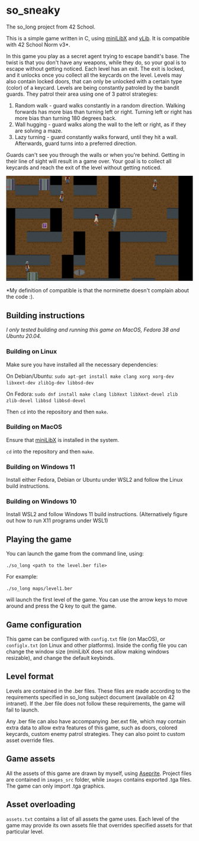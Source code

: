 # so_sneaky
The so_long project from 42 School.

This is a simple game written in C, using [miniLibX](https://github.com/42Paris/minilibx-linux) and [yLib](https://github.com/IgorGRBR/ylib). It is compatible with 42 School Norm v3*.

In this game you play as a secret agent trying to escape bandit's base. The twist is that you don't have any weapons, while they do, so your goal is to escape without getting noticed. Each level has an exit. The exit is locked, and it unlocks once you collect all the keycards on the level. Levels may also contain locked doors, that can only be unlocked with a certain type (color) of a keycard. Levels are being constantly patroled by the bandit guards. They patrol their area using one of 3 patrol strategies:

1) Random walk - guard walks constantly in a random direction. Walking forwards has more bias than turning left or right. Turning left or right has more bias than turning 180 degrees back.
2) Wall hugging - guard walks along the wall to the left or right, as if they are solving a maze.
3) Lazy turning - guard constantly walks forward, until they hit a wall. Afterwards, guard turns into a preferred direction.

Guards can't see you through the walls or when you're behind. Getting in their line of sight will result in a game over. Your goal is to collect all keycards and reach the exit of the level without getting noticed.

![screenshot of level 3](/images_src/screenshot.png)

*My definition of compatible is that the norminette doesn't complain about the code :).

## Building instructions

*I only tested building and running this game on MacOS, Fedora 38 and Ubuntu 20.04.*

### Building on Linux

Make sure you have installed all the necessary dependencies:

On Debian/Ubuntu:
`sudo apt-get install make clang xorg xorg-dev libxext-dev zlib1g-dev libbsd-dev`

On Fedora:
`sudo dnf install make clang libXext libXext-devel zlib zlib-devel libbsd libbsd-devel`

Then `cd` into the repository and then `make`.

### Building on MacOS
Ensure that [miniLibX](https://github.com/42Paris/minilibx-linux) is installed in the system.

`cd` into the repository and then `make`.

### Building on Windows 11
Install either Fedora, Debian or Ubuntu under WSL2 and follow the Linux build instructions.

### Building on Windows 10
Install WSL2 and follow Windows 11 build instructions. (Alternatively figure out how to run X11 programs under WSL1)

## Playing the game

You can launch the game from the command line, using:

`./so_long <path to the level.ber file>`

For example:

`./so_long maps/level1.ber`

will launch the first level of the game. You can use the arrow keys to move around and press the Q key to quit the game.

## Game configuration

This game can be configured with `config.txt` file (on MacOS), or `configlx.txt` (on Linux and other platforms). Inside the config file you can change the window size (miniLibX does not allow making windows resizable), and change the default keybinds.

## Level format

Levels are contained in the .ber files. These files are made according to the requirements specified in so_long subject document (available on 42 intranet). If the .ber file does not follow these requirements, the game will fail to launch.

Any .ber file can also have accompanying .ber.ext file, which may contain extra data to allow extra features of this game, such as doors, colored keycards, custom enemy patrol strategies. They can also point to custom asset override files.

## Game assets

All the assets of this game are drawn by myself, using [Aseprite](https://www.aseprite.org/). Project files are contained in `images_src` folder, while `images` contains exported .tga files. The game can only import .tga graphics.

## Asset overloading

`assets.txt` contains a list of all assets the game uses. Each level of the game may provide its own assets file that overrides specified assets for that particular level.
